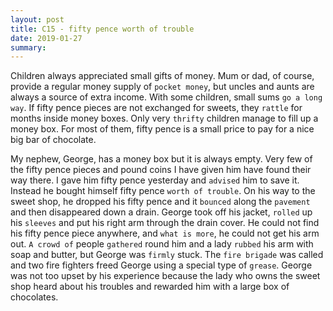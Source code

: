 ```yaml
---
layout: post
title: C15 - fifty pence worth of trouble
date: 2019-01-27
summary: 
---
```


  Children always appreciated small gifts of money. Mum or dad, of course, provide a regular money supply of `pocket money`, but uncles and aunts are always a source of extra income. With some children, small sums `go a long way`. If fifty pence pieces are not exchanged for sweets, they `rattle` for months inside money boxes. Only very `thrifty` children manage to fill up a money box. For most of them, fifty pence is a small price to pay for a nice big bar of chocolate.

  My nephew, George, has a money box but it is always empty. Very few of the fifty pence pieces and pound coins I have given him have found their way there. I gave him fifty pence yesterday and `advised` him to save it. Instead he bought himself fifty pence `worth of trouble`. On his way to the sweet shop, he dropped his fifty pence and it `bounced` along the `pavement` and then disappeared down a drain. George took off his jacket, `rolled` up his `sleeves` and put his right arm through the drain cover. He could not find his fifty pence piece anywhere, and `what is more`, he could not get his arm out. `A crowd of` people `gathered` round him and a lady `rubbed` his arm with soap and butter, but George was `firmly` stuck. The `fire brigade` was called and two fire fighters freed George using a special type of `grease`. George was not too upset by his experience because the lady who owns the sweet shop heard about his troubles and rewarded him with a large box of chocolates. 


